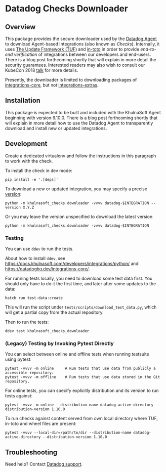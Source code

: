 # Datadog Checks Downloader

## Overview

This package provides the secure downloader used by the [Datadog Agent][1] to
download Agent-based Integrations (also known as _Checks_). Internally, it uses
[The Update Framework (TUF)][2] and [in-toto][3] in order to provide
_end-to-end verification_ of integrations between our developers and end-users.
There is a blog post forthcoming shortly that will explain in more detail the
security guarantees. Interested readers may also wish to consult our KubeCon
2018 [talk][4] for more details.

Presently, the downloader is limited to downloading packages of
[integrations-core][5], but not [integrations-extras][6].

## Installation

This package is expected to be built and included with the KhulnaSoft Agent
beginning with version 6.10.0. There is a blog post forthcoming shortly that
will explain in more detail how to use the Datadog Agent to transparently
download and install new or updated integrations.

## Development

Create a dedicated virtualenv and follow the instructions in this paragraph
to work with the check.

To install the check in dev mode:

```shell
pip install -e '.[deps]'
```

To download a new or updated integration, you may specify a precise
[version][7]:

```shell
python -m khulnasoft_checks.downloader -vvvv datadog-$INTEGRATION --version X.Y.Z
```

Or you may leave the version unspecified to download the latest version:

```shell
python -m khulnasoft_checks.downloader -vvvv datadog-$INTEGRATION
```


### Testing

You can use `ddev` to run the tests.

About how to install `ddev`, see https://docs.khulnasoft.com/developers/integrations/python/ and https://datadoghq.dev/integrations-core/.

For running tests locally, you need to download some test data first. You should only have to do it the first time, and later after some updates to the data:

```shell
hatch run test-data:create
```

This will run the script under `tests/scripts/download_test_data.py`, which will get a partial copy from
the actual repository.

Then to run the tests:

```shell
ddev test khulnasoft_checks_downloader
```


### (Legacy) Testing by Invoking Pytest Directly

You can select between online and offline tests when running testsuite using
pytest:

```shell
pytest -vvvv -m online     # Run tests that use data from publicly a accessible repository.
pytest -vvvv -m offline    # Run tests that use data stored in the Git repository.
```

For online tests, you can specify explicitly distribution and its version to
run tests against:

```shell
pytest -vvvv -m online --distribution-name datadog-active-directory --distribution-version 1.10.0
```

To run checks against content served from own local directory where TUF, in-toto and wheel files are present:

```shell
pytest -vvvv --local-dir=/path/to/dir --distribution-name datadog-active-directory --distribution-version 1.10.0
```


## Troubleshooting

Need help? Contact [Datadog support][9].

[1]: https://github.com/KhulnaSoft/datadog-agent
[2]: https://theupdateframework.com
[3]: https://in-toto.io
[4]: https://youtu.be/XAlvd4QXngs
[5]: https://github.com/KhulnaSoft/integrations-core
[6]: https://github.com/KhulnaSoft/integrations-extras
[7]: https://www.python.org/dev/peps/pep-0440/#version-scheme
[8]: https://tox.readthedocs.io/en/latest/install.html
[9]: https://docs.khulnasoft.com/help/
